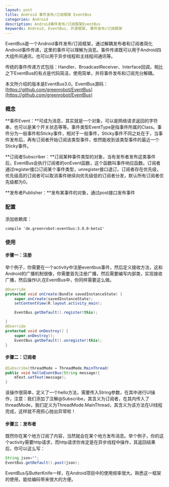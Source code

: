 ```yaml
---
layout: post
title: Android 事件发布/订阅框架 EventBus
categories: Android
description: Android事件发布/订阅框架EventBus
keywords: Android, EventBus, 开源框架, 事件发布/订阅框架
---
```


EventBus是一个Android事件发布/订阅框架，通过解耦发布者和订阅者简化Android事件传递，这里的事件可以理解为消息。事件传递既可以用于Android四大组件间通讯，也可以用于异步线程和主线程间通讯等。

传统的事件传递方式包括：Handler、BroadcastReceiver、Interface回调，相比之下EventBus的有点是代码简洁，使用简单，并将事件发布和订阅充分解耦。

本文所介绍的版本是EventBus3.0。EventBus源码：[https://github.com/greenrobot/EventBus](https://github.com/greenrobot/EventBus)

### 概念

**事件Event：**可成为消息，其实就是一个对象，可以是网络请求返回的字符串，也可以是某个开关状态等等。事件类型EventType是指事件所属的Class。事件分为一般事件和Sticky事件，相对于一般事件，Sticky事件不同之处在于，当事件发布后，再有订阅者开始订阅该类型事件，依然能收到该类型事件的最近一个Sticky事件。

**订阅者Subscriber：**订阅某种事件类型的对象，当有发布者发布这类事件后，EventBus会执行订阅者的onEvent函数，这个函数叫事件响应函数。订阅者通过register接口订阅某个事件类型，unregister接口退订。订阅者存在优先级，优先级高的订阅者可以取消事件继续向优先级低的订阅者分发，默认所有订阅者优先级都为0。

**发布者Publisher：**发布某事件的对象，通过post接口发布事件

### 配置

添加依赖库：

```
compile 'de.greenrobot:eventbus:3.0.0-beta1'
```

### 使用

#### 步骤一：注册

举个例子，你需要在一个activity中注册eventbus事件，然后定义接收方法，这和Android的广播机制很像，你需要首先注册广播，然后需要编写内部类，实现接收广播，然后操作UI,在EventBus中，你同样需要这么做。

```java
@Override
protected void onCreate(Bundle savedInstanceState) {
    super.onCreate(savedInstanceState);
    setContentView(R.layout.activity_main);

    EventBus.getDefault().register(this);

}
@Override
protected void onDestroy() {
    super.onDestroy();
    EventBus.getDefault().unregister(this);
}
```

#### 步骤二：订阅者

```java
@Subscribe(threadMode = ThreadMode.MainThread)
public void helloEventBus(String message){
    mText.setText(message);
}

```

该操作很简单，定义了一个hello方法，需要传入String参数，在其中进行UI操作，注意：我们添加了注解@Subscribe，其含义为订阅者，在其内传入了threadMode，我们定义为ThreadMode.MainThread，其含义为该方法在UI线程完成，这样就不用担心抛出异常啦！

#### 步骤三：发布者

既然你在某个地方订阅了内容，当然就会在某个地方发布消息。举个例子，你的这个activity需要http请求，而http请求你肯定是在异步线程中操作，其返回结果后，你可以这么写：

```java
String json="";
EventBus.getDefault().post(json);
```

EventBus与ButterKnife一样，在Android项目中的使用频率很大。熟悉这一框架的使用，能给编码带来很大的方便。
